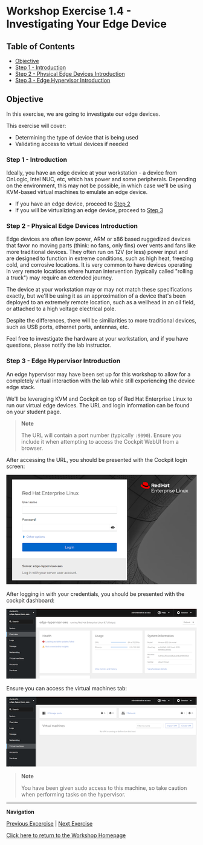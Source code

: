 # Workshop Exercise 1.4 - Investigating Your Edge Device

## Table of Contents

* [Objective](#objective)
* [Step 1 - Introduction](#step-1---introduction)
* [Step 2 - Physical Edge Devices Introduction](#step-2---physical-edge-devices-introduction)
* [Step 3 - Edge Hypervisor Introduction](#step-3---edge-hypervisor-introduction)

## Objective

In this exercise, we are going to investigate our edge devices.

This exercise will cover:

* Determining the type of device that is being used
* Validating access to virtual devices if needed

### Step 1 - Introduction

Ideally, you have an edge device at your workstation - a device from OnLogic, Intel NUC, etc, which has power and some peripherals. Depending on the environment, this may not be possible, in which case we'll be using KVM-based virtual machines to emulate an edge device.

- If you have an edge device, proceed to [Step 2](#step-2---physical-edge-devices-introduction)
- If you will be virtualizing an edge device, proceed to [Step 3](#step-3---edge-hypervisor-introduction)

### Step 2 - Physical Edge Devices Introduction

Edge devices are often low power, ARM or x86 based ruggedized devices that favor no moving parts (think: no fans, only fins) over vents and fans like more traditional devices. They often run on 12V (or less) power input and are designed to function in extreme conditions, such as high heat, freezing cold, and corrosive locations. It is very common to have devices operating in very remote locations where human intervention (typically called "rolling a truck") may require an extended journey.

The device at your workstation may or may not match these specifications exactly, but we'll be using it as an approximation of a device that's been deployed to an extremely remote location, such as a wellhead in an oil field, or attached to a high voltage electrical pole.

Despite the differences, there will be similiarities to more traditional devices, such as USB ports, ethernet ports, antennas, etc.

Feel free to investigate the hardware at your workstation, and if you have questions, please notify the lab instructor.
 
### Step 3 - Edge Hypervisor Introduction

An edge hypervisor may have been set up for this workshop to allow for a completely virtual interaction with the lab while still experiencing the device edge stack.

We'll be leveraging KVM and Cockpit on top of Red Hat Enterprise Linux to run our virtual edge devices. The URL and login information can be found on your student page.

> **Note**
>
> The URL will contain a port number (typically `:9090`). Ensure you include it when attempting to access the Cockpit WebUI from a browser.

After accessing the URL, you should be presented with the Cockpit login screen:

![Cockpit Login](../images/cockpit-login.png)

After logging in with your credentials, you should be presented with the cockpit dashboard:

![Cockpit Dashboard](../images/cockpit-dashboard.png)

Ensure you can access the virtual machines tab:

![Cockpit Machines](../images/cockpit-machines.png)

> **Note**
>
> You have been given sudo access to this machine, so take caution when performing tasks on the hypervisor.

---
**Navigation**

[Previous Excercise](../1.3-source-control-intro) | [Next Exercise](../1.5-application-intro)

[Click here to return to the Workshop Homepage](../README.md)
